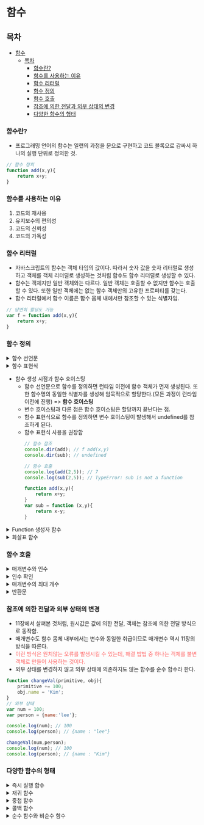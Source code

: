 # 함수
## 목차
- [함수](#함수)
  - [목차](#목차)
    - [함수란?](#함수란)
    - [함수를 사용하는 이유](#함수를-사용하는-이유)
    - [함수 리터럴](#함수-리터럴)
    - [함수 정의](#함수-정의)
    - [함수 호출](#함수-호출)
    - [참조에 의한 전달과 외부 상태의 변경](#참조에-의한-전달과-외부-상태의-변경)
    - [다양한 함수의 형태](#다양한-함수의-형태)

### 함수란?
- 프로그래밍 언어의 함수는 일련의 과정을 문으로 구현하고 코드 블록으로 감싸서 하나의 실행 단위로 정의한 것.
```javascript
// 함수 정의
function add(x,y){
    return x+y;
}
```
### 함수를 사용하는 이유
1. 코드의 재사용
2. 유지보수의 편의성
3. 코드의 신뢰성
4. 코드의 가독성
   
### 함수 리터럴
- 자바스크립트의 함수는 객체 타입의 값이다. 따라서 숫자 값을 숫자 리터럴로 생성하고 객체를 객체 리터럴로 생성하는 것처럼 함수도 함수 리터럴로 생성할 수 있다.
- 함수는 객체지만 일반 객체와는 다르다. 일반 객체는 호출할 수 없지만 함수는 호출할 수 있다. 또한 일반 객체에는 없는 함수 객체만의 고유한 프로퍼티를 갖는다.
- 함수 리터럴에서 함수 이름은 함수 몸체 내에서만 참조할 수 있는 식별자임.
```javascript
// 당연히 할당도 가능
var f = function add(x,y){
    return x+y;
}
```
### 함수 정의
<details>
<summary>함수 선언문</summary>

- 함수 선언문은 함수 이름을 생략할 수 없다.
- 함수 선언문은 표현식이 아닌 문이다. 값을 생성하지 않음. 브라우저에서 선언문을 실행하면 undefined가 출력됨.
- {} 는 블록문으로 해석될 수도, 객체 리터럴로 해석될 수도 있다. {}가 단독으로 존재하면 블록문으로 해석하고, 값으로 평가되어야 할 문맥(할당 연산자의 우변에 피연산자)에서는 객체 리터럴로 해석한다. 따라서 선언문에서는 문으로 해석.
- 함수 리터럴과 다르게 선언문으로 쓰인 함수명은 자바스크립트 엔진에 의해 암묵적으로 생성된 식별자이다. 그 식별자에 함수 객체를 할당함. 사실 함수 이름으로 호출되는 것이 아니라 식별자로 호출되는 것.
```javascript
function add(x,y){
    return x+y;
}
// console.dir은 console.log와 다르게 함수 객체의 프로퍼티까지 출력한다. Node 환경에서는 log와 같은 결과가 출력됨.
console.dir(add); // f add(x,y)
```
</details>

<details>
<summary>함수 표현식</summary>

- js의 함수는 값처럼 변수에 할당, 프로퍼티의 값, 배열의 요소 다 될 수 있다. 값의 성질을 갖는 객체를 일급객체라고 한다. 자바스크립트의 함수는 일급 객체다.
```javascript
// 선언문이 아닌 표현식은 외부에서 이름을 참조할 수 없으므로 이름을 굳이 안써도 댄다. 써도 외부에서 함수 이름으로 참조 불가능.
var add = function (x,y){
    return x+y;
};
console.log(add(2,5)); // 7
```
</details>

- 함수 생성 시점과 함수 호이스팅
  - 함수 선언문으로 함수를 정의하면 런타임 이전에 함수 객체가 먼저 생성된다. 또한 함수명의 동일한 식별자를 생성해 암묵적으로 할당한다.(모든 과정이 런타임 이전에 진행) => **함수 호이스팅**
  - 변수 호이스팅과 다른 점은 함수 호이스팅은 할당까지 끝난다는 점.
  - 함수 표현식으로 함수를 정의하면 변수 호이스팅이 발생해서 undefined를 참조하게 된다.
  - 함수 표현식 사용을 권장함
    ```javascript
    // 함수 참조
    console.dir(add); // f add(x,y)
    console.dir(sub); // undefined

    // 함수 호출
    console.log(add(2,5)); // 7
    console.log(sub(2,5)); // TypeError: sub is not a function

    function add(x,y){
        return x+y;
    }
    var sub = function (x,y){
        return x-y;
    }
    ```
<details>
<summary>Function 생성자 함수</summary>

- 자바스크립트 기본 제공 빌트인 함수인 Function 생성자 함수를 사용해 함수 객체를 생성해서 반환할 수 있다. 함수도 객체라 이걸 만든 것 같다.
- 일반적이지 않고 사용하지도 않음. closer를 생성하지 않고 선언문이나 표현식으로 생성한 함수와 다르게 동작함.
```javascript
var add = new Function('x','y','return x+y');
console.log(add(2,5)); // 7
```
</details>
<details>
<summary>화살표 함수</summary>

- ES6에서 도입된 함수 선언 방법.
- 항상 익명함수로 정의함
- 표현만 간략한게 아니고 내부동작이 간략화 되어 있음.
  - 생성자 함수로 사용할 수 없으며.
  - 기존 함수와 this 바인딩 방식이 다르고,
  - prototype 프로퍼티가 없으며,
  - arguments 객체를 생성하지 않는다.
  - 26장에서 자세히 살펴보자...
```javascript
const add = (x,y) => x+y;
console.log(add(2,5)); // 7
```
</details>

### 함수 호출
<details>
<summary>매개변수와 인수</summary>

- 함수를 실행하기 위해 필요한 값을 함수 외부에서 내부로 전달할 때, 매개변수(parameter)를 통해 인수를 전달한다.
- 인수는 값으로 평가될 수 있는 표현식이어야 한다.
- 개수와 타입에 제한이 없다.
- 함수는 매개변수의 개수와 인수의 개수의 일치여부를 체크하지 않는다.
- 인수가 부족해서 인수가 할당되지 않은 매개변수의 값은 undefined 이다. 초과된 인수는 무시된다(arguments 객체의 프로퍼티로 보관. 18장에서 자세히...).

</details>
<details>
<summary>인수 확인</summary>

- <span style = "color:#ff6666">자바스크립트 함수는 매개변수와 인수의 개수가 일치하는지 확인하지 않는다</span>
- <span style = "color:#ff6666">자바스크립트는 동적 타입 언어다. 따라서 자바스크립트 함수는 매개변수의 타입을 사전에 지정할 수 없다.</span>
  - 따라서 함수 정의 시 적절한 인수가 전달되었는지 확인할 필요가 있다.
```javascript
function add(x,y){
    if (typeof x != 'number' || typeof y !== 'number'){
    // 매개변수를 통해 전달된 인수의 타입이 부적절한 경우 에러를 발생시킨다
    throw new TypeError('인수는 모두 숫자 값이어야 합니다')
    }

    return x+y;
}
console.log(add(2)); // TypeError : 인수는 모두 숫자 값이어야 합니다.
console.log(add('a','b')) // TypeError : 인수는 모두 숫자 값이어야 합니다.
```
- argument 객체를 통해 인수의 개수를 확인할 수도 있고
- 인수가 전달되지 않은 경우 단축평가를 사용해 매개변수에 기본값을 할당하는 방법도 있다.
```javascript
function add(a,b,c){
    a = a || 0;
    b = b || 0;
    c = c || 0;
    return a + b + c;
}
console.log(add(1,2,3)); // 6
console.log(add(1,2)); // 3
console.log(add(1)); // 1
console.log(add()); // 0
```
- ES6에서 도입된 방법을 사용하면 기본값 할당을 할 수 있는데, 인수를 전달하지 않았거나, undefined를 전달한 경우에만 유효하다.
```javascript
function add(a = 0,b = 0,c = 0){
    return a + b + c;
}
console.log(add(1,2,3)); // 6
console.log(add(1,2)); // 3
console.log(add(1)); // 1
console.log(add()); // 0
```
</details>
<details>
<summary>매개변수의 최대 개수</summary>

- 매개변수는 순서에 의미가 있다. 따라서 매개변수가 많아지면 순서를 고려해야 하므로 이해하기 어렵게 작성되거나 실수를 발생시킬 가능성을 높인다. 유지보수성도 나빠진다
- 이상적인 매개변수의 개수는 0개이며 적을수록 좋다.
- 3개를 넘지 않는 것을 권장하고 넘는다면 객체를 전달하는 것이 좋다.
- <span style = "color:#ff6666">주의해야 할 점은 인수로 넘긴 객체가 함수 내부에서 변경될 수 있는 부수효과가 발생한다는 것.</span>
```javascript
// 프로퍼티 키만 정확히 지정하면 매개변수의 순서를 신경쓰지 않아도 된다. 또한 명시적으로 인수의 의미를 설명하는 프로퍼티 키를 쓰게 되므로 가독성 향상과 실수도 줄어든다.
$.ajax({
    method:'Post',
    url:'/user',
    data:{id:1,name:'Lee'},
    cache:false
})
```

</details>

<details>
<summary>반환문</summary>

- 함수는 `return` 키워드와 표현식으로 이뤄진 반환문을 사용해 실행 결과를 함수 외부로 반환할 수 있다.
- 함수 호출은 표현식이다. 함수 호출 표현식은 return 키워드가 반환한 표현식의 평가 결과, 즉 반환값으로 평가된다.
- 전역에서 반환문을 사용하면 문법에러가 발생한다(Node.js는 모듈 시스템에 의해 파일별로 독립적 스코프를 가지므로 에러가 발생하지 않는다).
```html
<!DOCTYPE html>
<html>
<body>
    <script>
        return // SyntaxError: Illegal return statement
    </script>
</body>
</html>
```
- 반환문의 역할
    1. 반환문은 함수의 실행을 중단하고 함수 몸체를 빠져나간다.
    2. 반환문은 `return` 키워드 뒤에 오는 표현식을 평가해 반환한다. 표현식 지정이 없다면 `undefined`가 반환된다.

</details>

### 참조에 의한 전달과 외부 상태의 변경
- 11장에서 살펴본 것처럼, 원시값은 값에 의한 전달, 객체는 참조에 의한 전달 방식으로 동작함.
- 매개변수도 함수 몸체 내부에서는 변수와 동일한 취급이므로 매개변수 역시 11장의 방식을 따른다.
- <span style = "color:#ff6666">이런 방식은 원치않는 오류를 발생시킬 수 있는데, 해결 밥법 중 하나는 객체를 불변객체로 만들어 사용하는 것이다.</span>
- 외부 상태를 변경하지 않고 외부 상태에 의존하지도 않는 함수를 순수 함수라 한다.
```javascript
function changeVal(primitive, obj){
    primitive += 100;
    obj.name = 'Kim';
}
// 외부 상태
var num = 100;
var person = {name:'lee'};

console.log(num); // 100 
console.log(person); // {name : "lee"}

changeVal(num,person);
console.log(num); // 100
console.log(person); // {name : "Kim"}

```
### 다양한 함수의 형태
<details>
<summary>즉시 실행 함수</summary>

- 함수 정의와 동시에 즉시 호출되는 함수
- 단 한번만 호출되며 다시 호출할 수 없다.
- 그룹 연산자로 함수를 묶은 이유는 먼저 함수 리터럴을 평가해서 함수 객체를 생성하기 위함임.
- 즉시 실행 함수에 코드를 모아두면 혹시모를 변수나 함수의 이름 충돌을 방지할 수 있음.
```javascript
// 보통 익명 함수를 사용하는 것이 일반적. 기명함수를 사용해도 재호출 불가.
// 함수 리터럴이라 함수 객체가 즉시 ()에 의해 실행되어 리턴값으로 전체는 리턴값으로 평가됨.
(function (){
    var a = 3;
    var b = 5;
    return a*b;
}());

(function foo(){
    var a = 3;
    var b = 5;
    return a*b;
}());
foo(); // ReferenceError: foo is not defined
```
```javascript
// 안되는 예시
// 할당문이 없고, 그룹연산자도 없어서 이 function 은 선언문으로 작동하는데 선언문에서는 함수 이름이 꼭 있어야 한다. 없어서 에러
function (){ // SyntaxError: Function statements require a function name
    var a = 3;
    var b = 5;
    return a*b;
}();

// 안되는 예시2
// } 로 끝나는 시점에서 함수의 선언이 완료되어 ()가 함수 호출 연산자가 아니라 그룹연산자로 해석됨.
// 근데 () 안에 피연산자가 없어서 에러가 나는 것.
function foo(){ // SyntaxError: Unexpected token ')'
    var a = 3;
    var b = 5;
    return a*b;
}();
```
</details>
<details>
<summary>재귀 함수</summary>

- 함수가 자기 자신을 호출하는 것.
- 다른 언어에서의 재귀와 방식은 동일함.
```javascript
// 함수 표현식
var factorial = function foo(n){
    // 탈출조건 : n이 1 이하일 때 재귀 호출을 멈춤
    if (n <= 1) return 1;
    // 함수를 가리키는 식별자로 자기 자신을 재귀 호출
    return n * factorial(n-1);

    // 이것도 가능 다만 함수 외부에서 호출할 때에는 foo로 하면 안됨. 함수명은 함수 몸체 내부에서만 유효하기 때문.
    // console.log(factorial == foo); // true
    // return n * foo(n-1);
}
```
</details>

<details>
<summary>중첩 함수</summary>

- 함수 내부에 정의된 함수를 중첩 함수 또는 내부 함수라고 한다. 또한 중첩 함수를 포함하는 함수는 외부 함수라고 부른다.
- 중첩 함수는 자신을 포함하는 외부 함수를 돕는 헬퍼 함수의 역할을 한다
- ES6 부터는 외부가 꼭 함수가 아니더라도 문이 위치할 수 있는 문맥이라면 어디든지 가능하다. if, for 등. 근데 이제 바람직 하지 않음(함수 호이스팅 혼란).
- 중첩함수는 스코프와 클로저에 깊은 관련이 있음
```javascript
function outer(){
    var x = 1;

    //중첩함수
    function inner(){
        var y = 2;
        // 외부 함수의 변수를 참조할 수 있다.
        console.log(x+y); // 3
    }

    inner();
}
outer();
```
</details>

<details>
<summary>콜백 함수</summary>

- 하는 일이 유사한 함수를 여러개 만들 때, 매번 새로운 함수를 만들어야 하는 단점을 보완함.
- 공통 로직은 미리 정의해 두고, 경우에 따라 변경되는 로직은 추상화 해서 함수 외부에서 함수 내부로 전달하는 것.
- 함수의 매개변수를 통해 다른 함수의 내부로 전달되는 함수를 콜백 함수라고 하며, 전달받은 함수를 고차함수라고 한다.
- js의 경우 함수는 일급 객체이기 때문에 매개변수를 통해 함수를 전달할 수 있다.
- 고차함수는 원하는 시점에 콜백함수를 호출할 수 있으며, 필요에 따라 인수 전달도 가능하다.
- 콜백함수가 다른 곳에서도 호출할 필요가 있거나, 콜백 함수를 전달받는 함수가 자주 호출된다면 외부에서 정의하고 아닌 경우 고차함수 내부에 익명 함수 리터럴로 전달하는 것이 일반적이다(이 경우 콜백 실행시 마다 다시 정의됨).
- 비동기 처리에 활용됨.
```javascript
// 외부에서 전달받은 f를 n만큼 반복 호출한다
function repeat(n,f){
    for(var i = 0;i<n;i++>){
        f(i);
    }
}
var logAll = function (i){
    console.log(i);
};

repeat(5,logAll); // 0 1 2 3 4

var logOdds = function (i){
    if(i % 2)console.log(i);
};

repeat(5,logOdds); // 1 3
```
</details>
<details>
<summary>순수 함수와 비순수 함수</summary>

- 순수 함수 : 동일한 인수가 전달되면 언제나 동일한 값을 반환하는 함수. 외부상태에 의존하지 않음 
    ``` javascript
    function increase(n){
        return ++n;
    }
    ```
- 비순수 함수 : 함수의 외부상태에 따라 반환값이 달라지는 함수. 외부상태에 의존함
    ```javascript
    var count = 0;
    function increase(){
        return ++count; // 외부 상태에 의존하여 외부상태를 변경
    }
    ```
- 외부 상태에는 전역 변수, 서버 데이터, 파일, Console, DOM 등이 있다. 
- 외부 상태에 의존하지 않는다고 해도 내부 상태가 호출될 때마다 변화하는 값(ex : 현재 시간)이라면 순수 함수가 아님
- <span style = "color:#ff6666">함수형 프로그래밍 : 순수 함수와 보조 함수의 조합을 통해 외부 상태를 변경하는 부수효과를 최소화해서 불변성을 지향하는 프로그래밍 패러다임.</span>
</details>